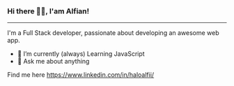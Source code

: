 ### Hi there 👋🏻, I'am Alfian!
<hr>
I'm a Full Stack developer, passionate about developing an
awesome web app.

- 🌱 I’m currently (always) Learning JavaScript
- 💬 Ask me about anything


Find me here https://www.linkedin.com/in/haloalfii/

<!--
**haloalfii/haloalfii** is a ✨ _special_ ✨ repository because its `README.md` (this file) appears on your GitHub profile.

Here are some ideas to get you started:

- 🔭 I’m currently working on ...
- 🌱 I’m currently learning Laravel
- 👯 I’m looking to collaborate on ...
- 🤔 I’m looking for help with ...
- 💬 Ask me about ...
- 📫 How to reach me: ...
- 😄 Pronouns: ...
- ⚡ Fun fact: ...
-->
